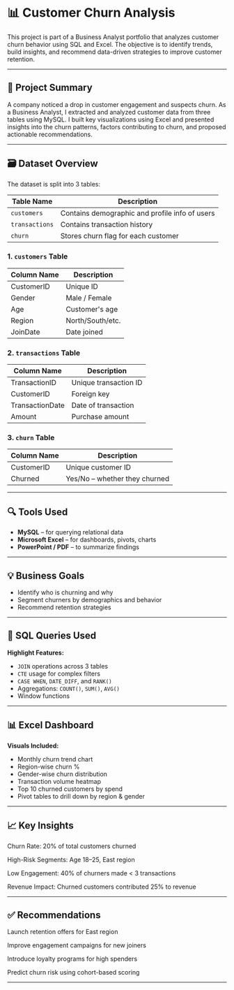 # 📊 Customer Churn Analysis

This project is part of a Business Analyst portfolio that analyzes customer churn behavior using SQL and Excel. The objective is to identify trends, build insights, and recommend data-driven strategies to improve customer retention.

---

## 🧠 Project Summary

A company noticed a drop in customer engagement and suspects churn. As a Business Analyst, I extracted and analyzed customer data from three tables using MySQL. I built key visualizations using Excel and presented insights into the churn patterns, factors contributing to churn, and proposed actionable recommendations.

---

## 🗃️ Dataset Overview

The dataset is split into 3 tables:

| Table Name    | Description                                      |
|---------------|--------------------------------------------------|
| `customers`   | Contains demographic and profile info of users   |
| `transactions`| Contains transaction history                     |
| `churn`       | Stores churn flag for each customer              |

### 1. `customers` Table

| Column Name | Description       |
|-------------|-------------------|
| CustomerID  | Unique ID         |
| Gender      | Male / Female     |
| Age         | Customer's age    |
| Region      | North/South/etc.  |
| JoinDate    | Date joined       |

### 2. `transactions` Table

| Column Name      | Description             |
|------------------|-------------------------|
| TransactionID    | Unique transaction ID   |
| CustomerID       | Foreign key             |
| TransactionDate  | Date of transaction     |
| Amount           | Purchase amount         |

### 3. `churn` Table

| Column Name | Description                    |
|-------------|--------------------------------|
| CustomerID  | Unique customer ID             |
| Churned     | Yes/No – whether they churned  |

---

## 🔍 Tools Used

- **MySQL** – for querying relational data  
- **Microsoft Excel** – for dashboards, pivots, charts  
- **PowerPoint / PDF** – to summarize findings  

---

## 💡 Business Goals

- Identify who is churning and why  
- Segment churners by demographics and behavior  
- Recommend retention strategies  

---

## 🧮 SQL Queries Used

**Highlight Features:**
- `JOIN` operations across 3 tables  
- `CTE` usage for complex filters  
- `CASE WHEN`, `DATE_DIFF`, and `RANK()`  
- Aggregations: `COUNT()`, `SUM()`, `AVG()`  
- Window functions  

---

## 📊 Excel Dashboard

**Visuals Included:**
- Monthly churn trend chart  
- Region-wise churn %  
- Gender-wise churn distribution  
- Transaction volume heatmap  
- Top 10 churned customers by spend  
- Pivot tables to drill down by region & gender  

---

##  📈 Key Insights
Churn Rate: 20% of total customers churned

High-Risk Segments: Age 18–25, East region

Low Engagement: 40% of churners made < 3 transactions

Revenue Impact: Churned customers contributed 25% to revenue

---
## ✅ Recommendations
Launch retention offers for East region

Improve engagement campaigns for new joiners

Introduce loyalty programs for high spenders

Predict churn risk using cohort-based scoring

---
